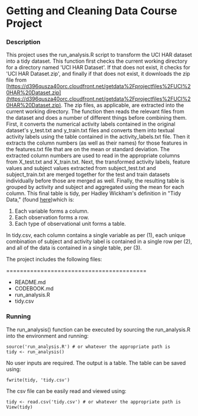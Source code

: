 # Getting and Cleaning Data Course Project

### Description

This project uses the run_analysis.R script to transform the UCI HAR dataset into a tidy dataset. This function first checks the current working directory for a directory named 'UCI HAR Dataset'. If that does not exist, it checks for 'UCI HAR Dataset.zip', and finally if that does not exist, it downloads the zip file from [https://d396qusza40orc.cloudfront.net/getdata%2Fprojectfiles%2FUCI%20HAR%20Dataset.zip](https://d396qusza40orc.cloudfront.net/getdata%2Fprojectfiles%2FUCI%20HAR%20Dataset.zip). The zip files, as applicable, are extracted into the current working directory. The function then reads the relevant files from the dataset and does a number of different things before combining them. First, it converts the numerical activity labels contained in the original dataset's y_test.txt and y_train.txt files and converts them into textual activity labels using the table contained in the activity_labels.txt file. Then it extracts the column numbers (as well as their names) for those features in the features.txt file that are on the mean or standard deviation. The extracted column numbers are used to read in the appropriate columns from X_test.txt and X_train.txt. Next, the transformed activity labels, feature values and subject values extracted from subject_test.txt and subject_train.txt are merged together for the test and train datasets individually before those are merged as well. Finally, the resulting table is grouped by activity and subject and aggregated using the mean for each column. This final table is tidy, per Hadley Wickham's definition in "Tidy Data," (found [here](http://vita.had.co.nz/papers/tidy-data.pdf))which is:

1. Each variable forms a column.
2. Each observation forms a row.
3. Each type of observational unit forms a table.

In tidy.csv, each column contains a single variable as per (1), each unique combination of subject and activity label is contained in a single row per (2), and all of the data is contained in a single table, per (3).

The project includes the following files:

=========================================

- README.md
- CODEBOOK.md
- run_analysis.R
- tidy.csv

### Running

The run_analysis() function can be executed by sourcing the run_analysis.R into the environment and running:

	source('run_analysis.R') # or whatever the appropriate path is
	tidy <- run_analysis()

No user inputs are required. The output is a table. The table can be saved using:

	fwrite(tidy, 'tidy.csv')
    
The csv file can be easily read and viewed using:

	tidy <- read.csv('tidy.csv') # or whatever the appropriate path is
    View(tidy)
    